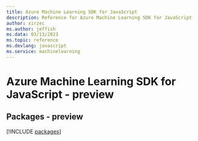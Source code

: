 ```yaml
---
title: Azure Machine Learning SDK for JavaScript
description: Reference for Azure Machine Learning SDK for JavaScript
author: xirzec
ms.author: jeffish
ms.data: 03/13/2023
ms.topic: reference
ms.devlang: javascript
ms.service: machinelearning
---
```

# Azure Machine Learning SDK for JavaScript - preview
## Packages - preview
[!INCLUDE [packages](machine-learning-index.md)]
